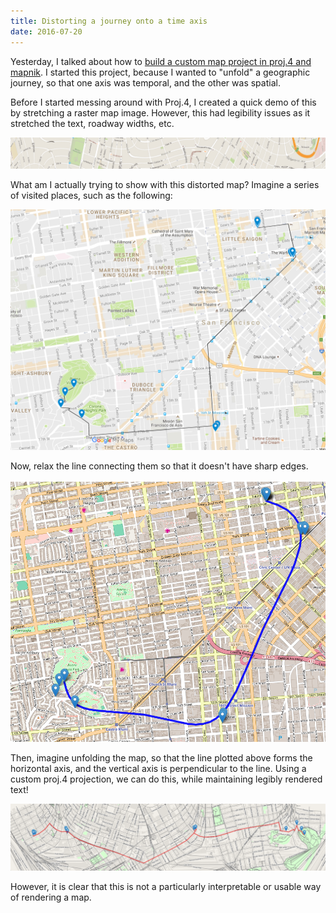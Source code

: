 ```yaml
---
title: Distorting a journey onto a time axis
date: 2016-07-20
---
```


Yesterday, I talked about how to [build a custom map project in proj.4 and mapnik](/2016/07/19/beginning-to-make-a-custom-map-projection-with-mapnik-and-proj.4/). I started this project, because I wanted to "unfold" a geographic journey, so that one axis was temporal, and the other was spatial.

Before I started messing around with Proj.4, I created a quick demo of this by stretching a raster map image. However, this had legibility issues as it stretched the text, roadway widths, etc.

![](/images/2016-07-20/map5.png)

What am I actually trying to show with this distorted map? Imagine a series of visited places, such as the following:

![](/images/2016-07-20/map_comparison.png)

Now, relax the line connecting them so that it doesn't have sharp edges.

![](/images/2016-07-20/second_map_comparison.png)

Then, imagine unfolding the map, so that the line plotted above forms the horizontal axis, and the vertical axis is perpendicular to the line. Using a custom proj.4 projection, we can do this, while maintaining legibly rendered text!

![](/images/2016-07-20/map_demo.png)

However, it is clear that this is not a particularly interpretable or usable way of rendering a map.
